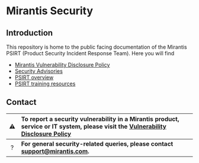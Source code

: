 # Mirantis Security

## Introduction

This repository is home to the public facing documentation of the Mirantis PSIRT (Product Security Incident Response Team). Here you will find

* [Mirantis Vulnerability Disclosure Policy](vulnerability-disclosure-policy.md)
* [Security Advisories](/advisories/advisories.md)
* [PSIRT overview](/psirt/overview.md)
* [PSIRT training resources](/psirt/training.md)


## Contact

| ⚠  | **To report a security vulnerability in a Mirantis product, service or IT system, please visit the [Vulnerability Disclosure Policy](vulnerability-disclosure-policy.md)** |
| :---: | :--- |
| ?  | **For general security-related queries, please contact support@mirantis.com.** |







